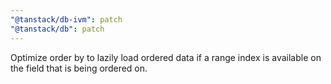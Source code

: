 ```yaml
---
"@tanstack/db-ivm": patch
"@tanstack/db": patch
---
```


Optimize order by to lazily load ordered data if a range index is available on the field that is being ordered on.

